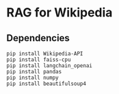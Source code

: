 # RAG for Wikipedia

## Dependencies

```{bash}
pip install Wikipedia-API
pip install faiss-cpu
pip install langchain_openai
pip install pandas
pip install numpy
pip install beautifulsoup4
```
